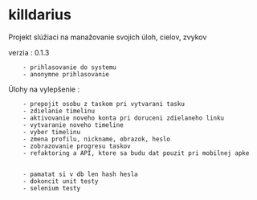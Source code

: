 # killdarius

Projekt slúžiaci na manažovanie svojich úloh, cielov, zvykov

verzia : 0.1.3

        - prihlasovanie do systemu
        - anonymne prihlasovanie
        

Úlohy na vylepšenie :

        - prepojit osobu z taskom pri vytvarani tasku
        - zdielanie timelinu
        - aktivovanie noveho konta pri doruceni zdielaneho linku
        - vytvaranie noveho timeline
        - vyber timelinu
        - zmena profilu, nickname, obrazok, heslo
        - zobrazovanie progresu taskov
        - refaktoring a API, ktore sa budu dat pouzit pri mobilnej apke

    
        - pamatat si v db len hash hesla        
        - dokoncit unit testy
        - selenium testy

